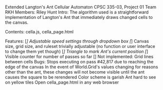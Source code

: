 Extended Langton's Ant Cellular Automaton
CPSC 335-03, Project 01
Team RKH
Members: Riley Hunt
Intro:
The algorithm used is a straightforward implementation of Langton's Ant that immediately draws changed cells to the canvas.

Contents: cella.js, cella_page.html

Features:
[*] Adjustable speed settings through dropdown box
[*] Canvas size, grid size, and ruleset trivially adjustable (no function or user interface to change them yet though)
[*] Triangle to mark Ant's current position
[*] Visible counter for number of passes so far
[] Not implemented: Grid lines between cells
Bugs:
Stops executing on pass #42,817 due to reaching the edge of the canvas
In the event of World.Grid's values changing for reasons other than the ant, these changes will not become visible until the ant causes the square to be rerendered
Color scheme is garish
Ant hard to see on yellow tiles
Open cella_page.html in any web browser
